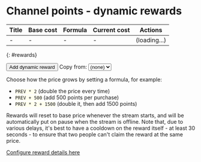 # Channel points - dynamic rewards

Title | Base cost | Formula | Current cost | Actions
------|-----------|---------|--------------|--------
-     | -         | -       | -            | (loading...)
{: #rewards}

<button type=button id=add>Add dynamic reward</button> Copy from: <select id=copyfrom><option value="-1">(none)</option></select>

Choose how the price grows by setting a formula, for example:
* `PREV * 2` (double the price every time)
* `PREV + 500` (add 500 points per purchase)
* `PREV * 2 + 1500` (double it, then add 1500 points)

Rewards will reset to base price whenever the stream starts, and will be automatically
put on pause when the stream is offline. Note that, due to various delays, it's best to
have a cooldown on the reward itself - at least 30 seconds - to ensure that two people
can't claim the reward at the same price.

[Configure reward details here](https://dashboard.twitch.tv/viewer-rewards/channel-points/rewards)

<script type=module src="$$static||dynamics.js$$"></script>

<style>
input[type=number] {width: 4em;}
code {background: #ffe;}
</style>
